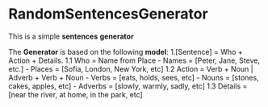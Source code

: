 # RandomSentencesGenerator
This is a simple **sentences** **generator**

The **Generator** is based on the following **model**:
  1.[Sentence] = Who + Action + Details.
    1.1 Who = Name from Place
      - Names = [Peter, Jane, Steve, etc.]
      - Places = [Sofia, London, New York, etc]
    1.2 Action = Verb + Noun | Adverb + Verb + Noun
      - Verbs = [eats, holds, sees, etc]
      - Nouns = [stones, cakes, apples, etc]
      - Adverbs = [slowly, warmly, sadly, etc]
    1.3 Details = [near the river, at home, in the park, etc]
